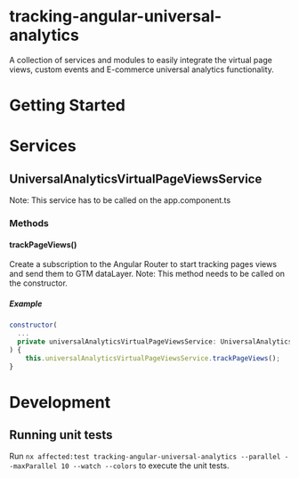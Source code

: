 # tracking-angular-universal-analytics

A collection of services and modules to easily integrate the virtual page views, custom events and E-commerce universal analytics functionality.

# Getting Started

# Services

## UniversalAnalyticsVirtualPageViewsService 
Note: This service has to be called on the app.component.ts
### Methods

#### trackPageViews()
Create a subscription to the Angular Router to start tracking pages views and send them to GTM dataLayer.
Note: This method needs to be called on the constructor.

##### Example

```javascript
constructor(
  ...
  private universalAnalyticsVirtualPageViewsService: UniversalAnalyticsVirtualPageViewsService,
) {
    this.universalAnalyticsVirtualPageViewsService.trackPageViews();
}
```

# Development

## Running unit tests

Run `nx affected:test tracking-angular-universal-analytics --parallel --maxParallel 10 --watch --colors` to execute the unit tests.
